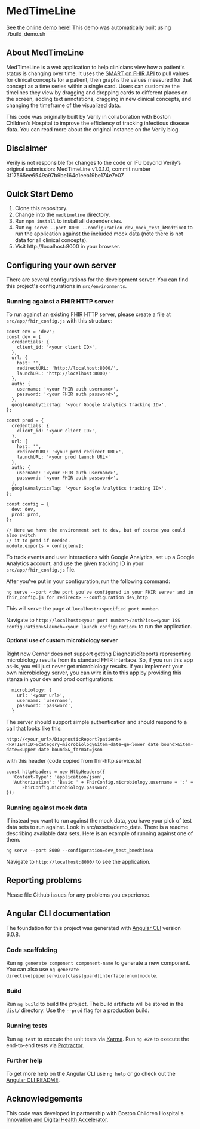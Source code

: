 # MedTimeLine

[See the online demo here!](https://verilylifesciences.github.io/medtimeline/)
This demo was automatically built using ./build_demo.sh

## About MedTimeLine

MedTimeLine is a web application to help clinicians view how a patient's status
is changing over time. It uses the [SMART on FHIR API](http://docs.smarthealthit.org/)
to pull values for clinical concepts for a patient, then graphs the values
measured for that concept as a time series within a single card. Users can
customize the timelines they view by dragging and dropping cards to different
places on the screen, adding text annotations, dragging in new clinical concepts,
and changing the timeframe of the visualized data.

This code was originally built by Verily in collaboration with
Boston Children’s Hospital to improve the efficiency of tracking infectious
disease data. You can read more about the original instance on the Verily blog.

## Disclaimer
Verily is not responsible for changes to the code or IFU beyond Verily’s
original submission: MedTimeLine v1.0.1.0, commit number 3f17565ee6549a97b9be164c1eeb19be174e7e07.

## Quick Start Demo
1. Clone this repository.
1. Change into the `medtimeline` directory.
1. Run `npm install` to install all dependencies.
1. Run `ng serve --port 8000 --configuration dev_mock_test_bMedtimeA` to run the application
   against the included mock data (note there is not data for all clinical
   concepts).
1. Visit http://localhost:8000 in your browser.

## Configuring your own server

There are several configurations for the development server. You can find
this project's configurations in `src/environments`.

### Running against a FHIR HTTP server

To run against an existing FHIR HTTP server, please create a file at
`src/app/fhir_config.js` with this structure:

```
const env = 'dev';
const dev = {
  credentials: {
    client_id: '<your client ID>',
  },
  url: {
    host: '',
    redirectURL: 'http://localhost:8000/',
    launchURL: 'http://localhost:8000/'
  },
  auth: {
    username: '<your FHIR auth username>',
    password: '<your FHIR auth password>',
  },
  googleAnalyticsTag: '<your Google Analytics tracking ID>',
};

const prod = {
  credentials: {
    client_id: '<your client ID>',
  },
  url: {
    host: '',
    redirectURL: '<your prod redirect URL>',
    launchURL: '<your prod launch URL>'
  },
  auth: {
    username: '<your FHIR auth username>',
    password: '<your FHIR auth password>',
  },
  googleAnalyticsTag: '<your Google Analytics tracking ID>',
};

const config = {
  dev: dev,
  prod: prod,
};

// Here we have the environment set to dev, but of course you could also switch
// it to prod if needed.
module.exports = config[env];

```
To track events and user interactions with Google Analytics, set up a Google Analytics account,
and use the given tracking ID in your `src/app/fhir_config.js` file.

After you've put in your configuration, run the following command:

`ng serve --port <the port you've configured in your FHIR server and in fhir_config.js for redirect> --configuration dev_http`

This will serve the page at `localhost:<specified port number`.

Navigate to `http://localhost:<your port number>/auth?iss=<your ISS configuration>&launch=<your launch configuration>`
to run the application.

#### Optional use of custom microbiology server

Right now Cerner does not support getting DiagnosticReports representing microbiology results from
its standard FHIR interface. So, if you run this app as-is, you will just never get microbiology
results. If you implement your own microbiology server, you can wire it in to this app by providing
this stanza in your dev and prod configurations:

```
  microbiology: {
    url: '<your url>',
    username: 'username',
    password: 'password',
  }
```

The server should support simple authentication and should respond to a call that looks like this:

```
http://<your_url>/DiagnosticReport?patient=<PATIENTID>&category=microbiology&item-date=ge<lower date bound>&item-date=<upper date bound>&_format=json
```

with this header (code copied from fhir-http.service.ts)

```
const httpHeaders = new HttpHeaders({
  'Content-Type': 'application/json',
  'Authorization': 'Basic ' + FhirConfig.microbiology.username + ':' +
      FhirConfig.microbiology.password,
});
```

### Running against mock data

If instead you want to run against the mock data, you have your pick of test data sets to run against.
Look in src/assets/demo_data. There is a readme describing available data sets.
Here is an example of running against one of them.

`ng serve --port 8000 --configuration=dev_test_bmedtimeA`

Navigate to `http://localhost:8000/` to see the application.

## Reporting problems

Please file Github issues for any problems you experience.

## Angular CLI documentation

The foundation for this project was generated with
[Angular CLI](https://github.com/angular/angular-cli) version 6.0.8.

### Code scaffolding

Run `ng generate component component-name` to generate a new component. You can also use `ng generate directive|pipe|service|class|guard|interface|enum|module`.

### Build

Run `ng build` to build the project. The build artifacts will be stored in the `dist/` directory. Use the `--prod` flag for a production build.

### Running tests

Run `ng test` to execute the unit tests via [Karma](https://karma-runner.github.io).
Run `ng e2e` to execute the end-to-end tests via [Protractor](http://www.protractortest.org/).

### Further help

To get more help on the Angular CLI use `ng help` or go check out the [Angular CLI README](https://github.com/angular/angular-cli/blob/master/README.md).

## Acknowledgements
This code was developed in partnership with Boston Children Hospital's [Innovation and Digital Health Accelerator](https://accelerator.childrenshospital.org/).
